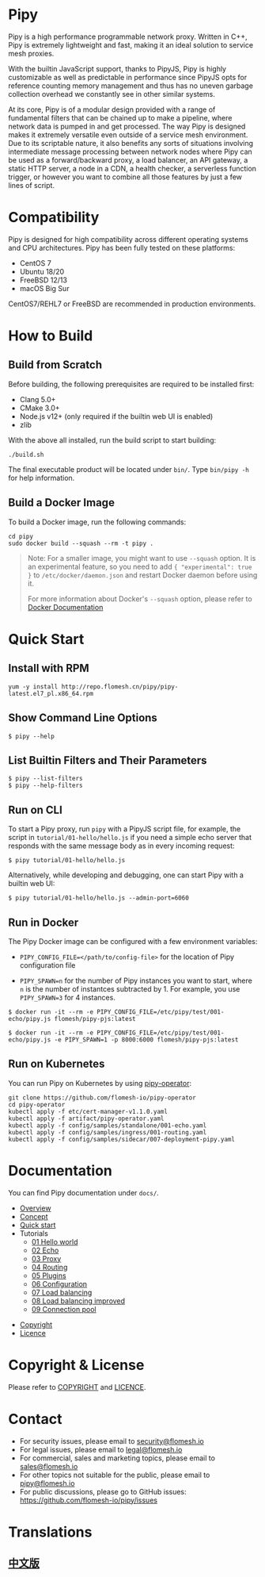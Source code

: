 # Pipy

Pipy is a high performance programmable network proxy. Written in C++, Pipy is extremely
lightweight and fast, making it an ideal solution to service mesh proxies.

With the builtin JavaScript support, thanks to PipyJS, Pipy is highly
customizable as well as predictable in performance since PipyJS opts for reference
counting memory management and thus has no uneven garbage collection
overhead we constantly see in other similar systems.

At its core, Pipy is of a modular design provided with a range of fundamental
filters that can be chained up to make a pipeline, where network data is pumped
in and get processed. The way Pipy is designed makes it extremely versatile
even outside of a service mesh environment. Due to its scriptable nature, it also
benefits any sorts of situations involving intermediate message processing between
network nodes where Pipy can be used as a forward/backward proxy, a load balancer,
an API gateway, a static HTTP server, a node in a CDN, a health checker, a serverless
function trigger, or however you want to combine all those features by just a few lines
of script.

# Compatibility

Pipy is designed for high compatibility across different operating systems and
CPU architectures. Pipy has been fully tested on these platforms:

* CentOS 7
* Ubuntu 18/20
* FreeBSD 12/13
* macOS Big Sur

CentOS7/REHL7 or FreeBSD are recommended in production environments.

# How to Build

## Build from Scratch

Before building, the following prerequisites are required to be installed first:

* Clang 5.0+
* CMake 3.0+
* Node.js v12+ (only required if the builtin web UI is enabled)
* zlib

With the above all installed, run the build script to start building:

```
./build.sh
```

The final executable product will be located under `bin/`. Type `bin/pipy -h` for help information.

## Build a Docker Image

To build a Docker image, run the following commands:

```
cd pipy
sudo docker build --squash --rm -t pipy .
```

> Note: For a smaller image, you might want to use `--squash` option. It is an experimental feature, so
you need to add `{ "experimental": true }` to `/etc/docker/daemon.json` and restart Docker daemon
before using it.
>
> For more information about Docker's `--squash` option, please refer to
[Docker Documentation](https://docs.docker.com/engine/reference/commandline/image_build/)

# Quick Start

## Install with RPM

```
yum -y install http://repo.flomesh.cn/pipy/pipy-latest.el7_pl.x86_64.rpm
```

## Show Command Line Options

```
$ pipy --help
```

## List Builtin Filters and Their Parameters

```
$ pipy --list-filters
$ pipy --help-filters
```

## Run on CLI

To start a Pipy proxy, run `pipy` with a PipyJS script file, for example, the script
in `tutorial/01-hello/hello.js` if you need a simple echo server that responds with the same message
body as in every incoming request:

```
$ pipy tutorial/01-hello/hello.js
```

Alternatively, while developing and debugging, one can start Pipy with a builtin web UI:

```
$ pipy tutorial/01-hello/hello.js --admin-port=6060
```

## Run in Docker

The Pipy Docker image can be configured with a few environment variables:

* `PIPY_CONFIG_FILE=</path/to/config-file>` for the location of Pipy configuration file

* `PIPY_SPAWN=n` for the number of Pipy instances you want to start, where `n` is the number
  of instantces subtracted by 1. For example, you use `PIPY_SPAWN=3` for 4 instances.

```
$ docker run -it --rm -e PIPY_CONFIG_FILE=/etc/pipy/test/001-echo/pipy.js flomesh/pipy-pjs:latest
```

```
$ docker run -it --rm -e PIPY_CONFIG_FILE=/etc/pipy/test/001-echo/pipy.js -e PIPY_SPAWN=1 -p 8000:6000 flomesh/pipy-pjs:latest
```

## Run on Kubernetes

You can run Pipy on Kubernetes by using [pipy-operator](https://github.com/flomesh-io/pipy-operator):

```
git clone https://github.com/flomesh-io/pipy-operator
cd pipy-operator
kubectl apply -f etc/cert-manager-v1.1.0.yaml
kubectl apply -f artifact/pipy-operator.yaml
kubectl apply -f config/samples/standalone/001-echo.yaml
kubectl apply -f config/samples/ingress/001-routing.yaml
kubectl apply -f config/samples/sidecar/007-deployment-pipy.yaml
```

# Documentation

You can find Pipy documentation under `docs/`.

* [Overview](./docs/overview.mdx)
* [Concept](./docs/concepts.mdx)
* [Quick start](./docs/quick-start.mdx)
* Tutorials
    * [01 Hello world](./docs/tutorial/01-hello.mdx)
    * [02 Echo](./docs/tutorial/02-echo.mdx)
    * [03 Proxy](./docs/tutorial/03-proxy.mdx)
    * [04 Routing](./docs/tutorial/04-routing.mdx)
    * [05 Plugins](./docs/tutorial/05-plugins.mdx)
    * [06 Configuration](./docs/tutorial/06-configuration.mdx)
    * [07 Load balancing](./docs/tutorial/07-load-balancing.mdx)
    * [08 Load balancing improved](./docs/tutorial/08-load-balancing-improved.mdx)
    * [09 Connection pool](./docs/tutorial/09-connection-pool.mdx)
<!--* [10 Path rewriting](./docs/tutorial/10-path-rewriting.mdx)
    * [11 Logging](./docs/tutorial/11-logging.mdx)
    * [12 JWT](./docs/tutorial/12-jwt.mdx)
    * [13 Ban](./docs/tutorial/13-ban.mdx)
    * [14 Throttle](./docs/tutorial/14-throttle.mdx)
    * [15 Cache](./docs/tutorial/15-cache.mdx)
    * [16 Serve static](./docs/tutorial/16-serve-static.mdx)
    * [17 Body transform](./docs/tutorial/17-body-transform.mdx)
    * [18 TLS](./docs/tutorial/18-tls.mdx)-->
* [Copyright](COPYRIGHT)
* [Licence](LICENCE)


# Copyright & License

Please refer to [COPYRIGHT](./COPYRIGHT)
and [LICENCE](./LICENCE).

# Contact

* For security issues, please email to security@flomesh.io
* For legal issues, please email to legal@flomesh.io
* For commercial, sales and marketing topics, please email to sales@flomesh.io
* For other topics not suitable for the public, please email to pipy@flomesh.io
* For public discussions, please go to GitHub issues: https://github.com/flomesh-io/pipy/issues

# Translations

## [中文版](./README_zh.md)
